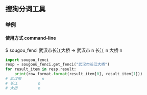 ## 搜狗分词工具
### 举例
#### 使用方式 command-line

$ sougou_fenci 武汉市长江大桥
-> 
武汉市 n
长江 n
大桥 n


``` python
import sougou_fenci
resp = sougoou_fenci.get_fenci("武汉市长江大桥")
for result_item in resp.result:
    print(row_format.format(result_item[0], result_item[1]))
# 武汉市         n
# 长江         n
# 大桥         n
```